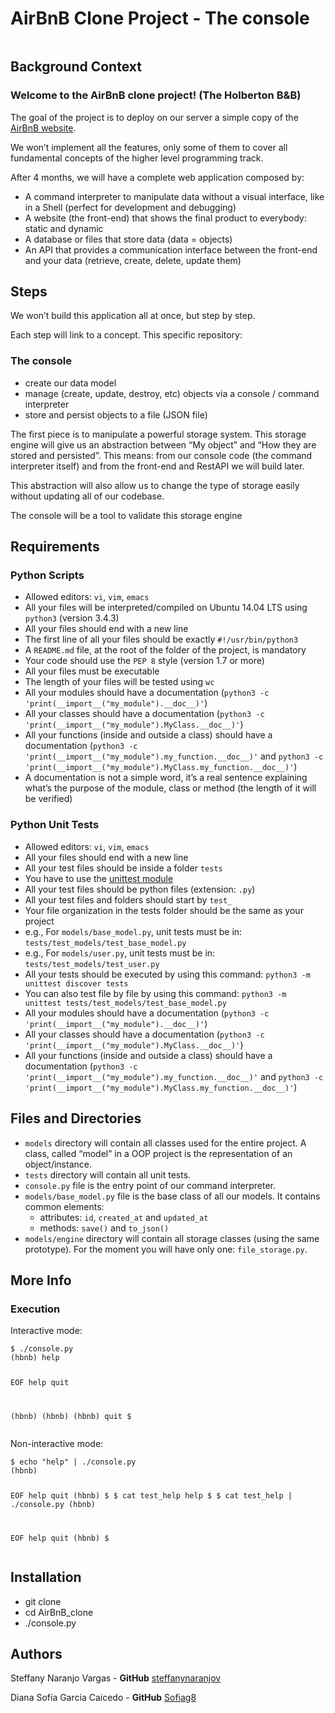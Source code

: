 <h1 class="gap">AirBnB Clone Project - The console</h1>
<div class="gap formatted-content">
 <p><img src="https://holbertonintranet.s3.amazonaws.com/uploads/medias/2018/6/65f4a1dd9c51265f49d0.png?X-Amz-Algorithm=AWS4-HMAC-SHA256&X-Amz-Credential=AKIARDDGGGOUWMNL5ANN%2F20201104%2Fus-east-1%2Fs3%2Faws4_request&X-Amz-Date=20201104T173619Z&X-Amz-Expires=86400&X-Amz-SignedHeaders=host&X-Amz-Signature=bf3268e913b06e6bb82fbac6a08a732f47311df15787fe1b5ca8d1e4b1cc3052" alt="" style="" /></p>
</div>

<h2>Background Context</h2>

<h3>Welcome to the AirBnB clone project! (The Holberton B&amp;B)</h3>
<p>The goal of the project is to deploy on our server a simple copy of the <a href="https://www.airbnb.com.co/?_set_bev_on_new_domain=1603893429_NTkyMTA3NDhiYTAy" title="AirBnB website" target="_blank">AirBnB website</a>.</p>

<p>We won&rsquo;t implement all the features, only some of them to cover all fundamental concepts of the higher level programming track.</p>

<p>After 4 months, we will have a complete web application composed by:</p>

<ul>
<li>A command interpreter to manipulate data without a visual interface, like in a Shell (perfect for development and debugging)</li>
<li>A website (the front-end) that shows the final product to everybody: static and dynamic</li>
<li>A database or files that store data (data = objects)</li>
<li>An API that provides a communication interface between the front-end and your data (retrieve, create, delete, update them)</li>
</ul>

<h2>Steps</h2>

<p>We won&rsquo;t build this application all at once, but step by step.</p>

<p>Each step will link to a concept. This specific repository:</p>

<h3>The console</h3>

<ul>
<li>create our data model</li>
<li>manage (create, update, destroy, etc) objects via a console / command interpreter</li>
<li>store and persist objects to a file (JSON file)</li>
</ul>

<p>The first piece is to manipulate a powerful storage system. This storage engine will give us an abstraction between &ldquo;My object&rdquo; and &ldquo;How they are stored and persisted&rdquo;. This means:
from our console code (the command interpreter itself) and from the front-end and RestAPI we will build later.

<p>This abstraction will also allow us to change the type of storage easily without updating all of our codebase.</p>

<p>The console will be a tool to validate this storage engine</p>

<h2>Requirements</h2>

<h3>Python Scripts</h3>

<ul>
<li>Allowed editors: <code>vi</code>, <code>vim</code>, <code>emacs</code></li>
<li>All your files will be interpreted/compiled on Ubuntu 14.04 LTS using <code>python3</code> (version 3.4.3)</li>
<li>All your files should end with a new line</li>
<li>The first line of all your files should be exactly <code>#!/usr/bin/python3</code></li>
<li>A <code>README.md</code> file, at the root of the folder of the project, is mandatory</li>
<li>Your code should use the <code>PEP 8</code> style (version 1.7 or more)</li>
<li>All your files must be executable</li>
<li>The length of your files will be tested using <code>wc</code></li>
<li>All your modules should have a documentation (<code>python3 -c &#39;print(__import__(&quot;my_module&quot;).__doc__)&#39;</code>)</li>
<li>All your classes should have a documentation (<code>python3 -c &#39;print(__import__(&quot;my_module&quot;).MyClass.__doc__)&#39;</code>)</li>
<li>All your functions (inside and outside a class) should have a documentation (<code>python3 -c &#39;print(__import__(&quot;my_module&quot;).my_function.__doc__)&#39;</code> and <code>python3 -c &#39;print(__import__(&quot;my_module&quot;).MyClass.my_function.__doc__)&#39;</code>)</li>
<li>A documentation is not a simple word, it&rsquo;s a real sentence explaining what&rsquo;s the purpose of the module, class or method (the length of it will be verified)</li>
</ul>

<h3>Python Unit Tests</h3>

<ul>
<li>Allowed editors: <code>vi</code>, <code>vim</code>, <code>emacs</code></li>
<li>All your files should end with a new line</li>
<li>All your test files should be inside a folder <code>tests</code></li>
<li>You have to use the <a href="/rltoken/QX7d4D__xhOJIGIWZBp39g" title="unittest module" target="_blank">unittest module</a> </li>
<li>All your test files should be python files (extension: <code>.py</code>)</li>
<li>All your test files and folders should start by <code>test_</code></li>
<li>Your file organization in the tests folder should be the same as your project</li>
<li>e.g., For <code>models/base_model.py</code>, unit tests must be in: <code>tests/test_models/test_base_model.py</code></li>
<li>e.g., For <code>models/user.py</code>, unit tests must be in: <code>tests/test_models/test_user.py</code></li>
<li>All your tests should be executed by using this command: <code>python3 -m unittest discover tests</code></li>
<li>You can also test file by file by using this command: <code>python3 -m unittest tests/test_models/test_base_model.py</code></li>
<li>All your modules should have a documentation (<code>python3 -c &#39;print(__import__(&quot;my_module&quot;).__doc__)&#39;</code>)</li>
<li>All your classes should have a documentation (<code>python3 -c &#39;print(__import__(&quot;my_module&quot;).MyClass.__doc__)&#39;</code>)</li>
<li>All your functions (inside and outside a class) should have a documentation (<code>python3 -c &#39;print(__import__(&quot;my_module&quot;).my_function.__doc__)&#39;</code> and <code>python3 -c &#39;print(__import__(&quot;my_module&quot;).MyClass.my_function.__doc__)&#39;</code>)</li>
</ul>

<h2>Files and Directories</h2>
<ul>
<li><code>models</code> directory will contain all classes used for the entire project. A class, called &ldquo;model&rdquo; in a OOP project is the representation of an object/instance.</li>
<li><code>tests</code> directory will contain all unit tests.</li>
<li><code>console.py</code> file is the entry point of our command interpreter.</li>
<li><code>models/base_model.py</code> file is the base class of all our models. It contains common elements: 

<ul>
<li>attributes: <code>id</code>, <code>created_at</code> and <code>updated_at</code></li>
<li>methods: <code>save()</code> and <code>to_json()</code></li>
</ul></li>
<li><code>models/engine</code> directory will contain all storage classes (using the same prototype). For the moment you will have only one: <code>file_storage.py</code>.</li>
</ul>

<h2>More Info</h2>

<h3>Execution</h3>
<p>Interactive mode:</p>
<pre><code>$ ./console.py
(hbnb) help

EOF  help  quit

(hbnb)
(hbnb)
(hbnb) quit
$
</code></pre>

<p>Non-interactive mode:</p>
<pre><code>$ echo &quot;help&quot; | ./console.py
(hbnb)

EOF  help  quit
(hbnb) 
$
$ cat test_help
help
$
$ cat test_help | ./console.py
(hbnb)

EOF  help  quit
(hbnb)
$
</code></pre>


<h2>Installation</h2>
<ul>
<li> git clone </li>
<li> cd AirBnB_clone </li>
<li> ./console.py </li>
</ul>


<h2 class="gap"> Authors </h2>
<p> Steffany Naranjo Vargas - <strong>GitHub</strong> <a href="https://github.com/steffanynaranjov">steffanynaranjov</a></p>
<p> Diana Sofía García Caicedo - <strong>GitHub</strong> <a href="https://github.com/Sofiag8">Sofiag8</a></p>